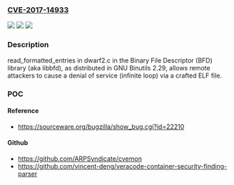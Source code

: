 ### [CVE-2017-14933](https://cve.mitre.org/cgi-bin/cvename.cgi?name=CVE-2017-14933)
![](https://img.shields.io/static/v1?label=Product&message=n%2Fa&color=blue)
![](https://img.shields.io/static/v1?label=Version&message=n%2Fa&color=blue)
![](https://img.shields.io/static/v1?label=Vulnerability&message=n%2Fa&color=brighgreen)

### Description

read_formatted_entries in dwarf2.c in the Binary File Descriptor (BFD) library (aka libbfd), as distributed in GNU Binutils 2.29, allows remote attackers to cause a denial of service (infinite loop) via a crafted ELF file.

### POC

#### Reference
- https://sourceware.org/bugzilla/show_bug.cgi?id=22210

#### Github
- https://github.com/ARPSyndicate/cvemon
- https://github.com/vincent-deng/veracode-container-security-finding-parser

